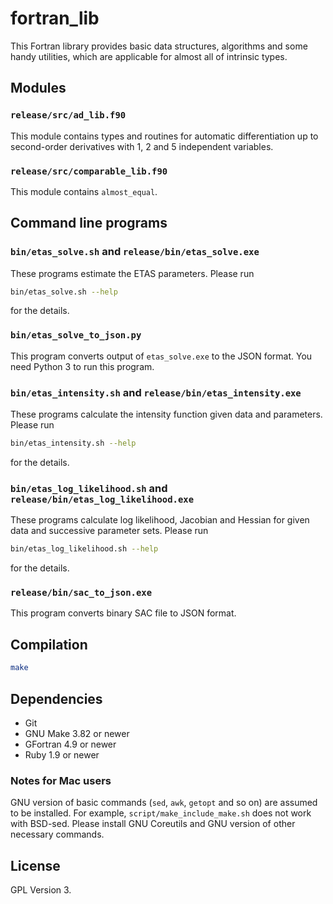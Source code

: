 # fortran_lib

This Fortran library provides basic data structures, algorithms and some handy utilities, which are applicable for almost all of intrinsic types.

## Modules

### `release/src/ad_lib.f90`

This module contains types and routines for automatic differentiation up to second-order derivatives with 1, 2 and 5 independent variables.

### `release/src/comparable_lib.f90`

This module contains `almost_equal`.

## Command line programs

### `bin/etas_solve.sh` and `release/bin/etas_solve.exe`

These programs estimate the ETAS parameters.
Please run

```bash
bin/etas_solve.sh --help
```

for the details.

### `bin/etas_solve_to_json.py`

This program converts output of `etas_solve.exe` to the JSON format.
You need Python 3 to run this program.

### `bin/etas_intensity.sh` and `release/bin/etas_intensity.exe`

These programs calculate the intensity function given data and parameters.
Please run

```bash
bin/etas_intensity.sh --help
```

for the details.

### `bin/etas_log_likelihood.sh` and `release/bin/etas_log_likelihood.exe`

These programs calculate log likelihood, Jacobian and Hessian for given data and successive parameter sets.
Please run

```bash
bin/etas_log_likelihood.sh --help
```

for the details.

### `release/bin/sac_to_json.exe`

This program converts binary SAC file to JSON format.

## Compilation

```bash
make
```

## Dependencies

- Git
- GNU Make 3.82 or newer
- GFortran 4.9 or newer
- Ruby 1.9 or newer

### Notes for Mac users

GNU version of basic commands (`sed`, `awk`, `getopt` and so on) are assumed to be installed.
For example, `script/make_include_make.sh` does not work with BSD-sed.
Please install GNU Coreutils and GNU version of other necessary commands.

## License

GPL Version 3.
